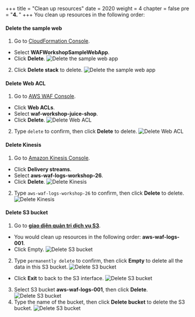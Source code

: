 +++
title = "Clean up resources"
date = 2020
weight = 4
chapter = false
pre = "<b>4. </b>"
+++
You clean up resources in the following order:

#### Delete the sample web
1. Go to [CloudFormation Console](https://console.aws.amazon.com/cloudformation/home).
* Select **WAFWorkshopSampleWebApp**.
* Click **Delete**.
![Delete the sample web app](/images/4-cleanupresource/cleanupresource-001.png?featherlight=false&width=90pc)
2. Click **Delete stack** to delete.
![Delete the sample web app](/images/4-cleanupresource/cleanupresource-002.png?featherlight=false&width=90pc)
#### Delete Web ACL
1. Go to [AWS WAF Console](https://console.aws.amazon.com/wafv2/homev2/start?region=global).
* Click **Web ACLs**.
* Select **waf-workshop-juice-shop**.
* Click **Delete**.
![Delete Web ACL](/images/4-cleanupresource/cleanupresource-003.png?featherlight=false&width=90pc)
2. Type ```delete``` to confirm, then click **Delete** to delete.
![Delete Web ACL](/images/4-cleanupresource/cleanupresource-004.png?featherlight=false&width=90pc)
#### Delete Kinesis
1. Go to [Amazon Kinesis Console](https://us-east-1.console.aws.amazon.com/kinesis/home?region=us-east-1#/home).
* Click **Delivery streams**.
* Select **aws-waf-logs-workshop-26**.
* Click **Delete**.
![Delete Kinesis](/images/4-cleanupresource/cleanupresource-005.png?featherlight=false&width=90pc)
2. Type ```aws-waf-logs-workshop-26``` to confirm, then click **Delete** to delete.
![Delete Kinesis](/images/4-cleanupresource/cleanupresource-006.png?featherlight=false&width=90pc)
#### Delete S3 bucket
1. Go to [**giao diện quản trị dịch vụ S3**](https://s3.console.aws.amazon.com/s3/).
* You would clean up resources in the following order: **aws-waf-logs-001**.
* Click Empty.
![Delete S3 bucket](/images/4-cleanupresource/cleanupresource-007.png?featherlight=false&width=90pc)
2. Type ```permanently delete``` to confirm, then click **Empty** to delete all the data in this S3 bucket.
![Delete S3 bucket](/images/4-cleanupresource/cleanupresource-008.png?featherlight=false&width=90pc)
* Click **Exit** to back to the S3 interface.
![Delete S3 bucket](/images/4-cleanupresource/cleanupresource-009.png?featherlight=false&width=90pc)
3. Select S3 bucket **aws-waf-logs-001**, then click **Delete**.
![Delete S3 bucket](/images/4-cleanupresource/cleanupresource-010.png?featherlight=false&width=90pc)
4. Type the name of the bucket, then click **Delete bucket** to delete the S3 bucket.
![Delete S3 bucket](/images/4-cleanupresource/cleanupresource-011.png?featherlight=false&width=90pc)